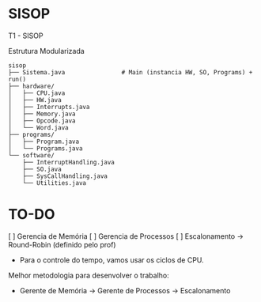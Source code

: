 # SISOP
T1 - SISOP

Estrutura Modularizada

```
sisop
├── Sistema.java                # Main (instancia HW, SO, Programs) + run()
├── hardware/
│   ├── CPU.java
│   ├── HW.java
│   ├── Interrupts.java
│   ├── Memory.java
│   ├── Opcode.java
│   └── Word.java
├── programs/
│   ├── Program.java
│   └── Programs.java
└── software/
    ├── InterruptHandling.java
    ├── SO.java
    ├── SysCallHandling.java
    └── Utilities.java
```


# TO-DO

[ ] Gerencia de Memória
[ ] Gerencia de Processos
[ ] Escalonamento -> Round-Robin (definido pelo prof)

* Para o controle do tempo, vamos usar os ciclos de CPU.

Melhor metodologia para desenvolver o trabalho:

* Gerente de Memória -> Gerente de Processos -> Escalonamento